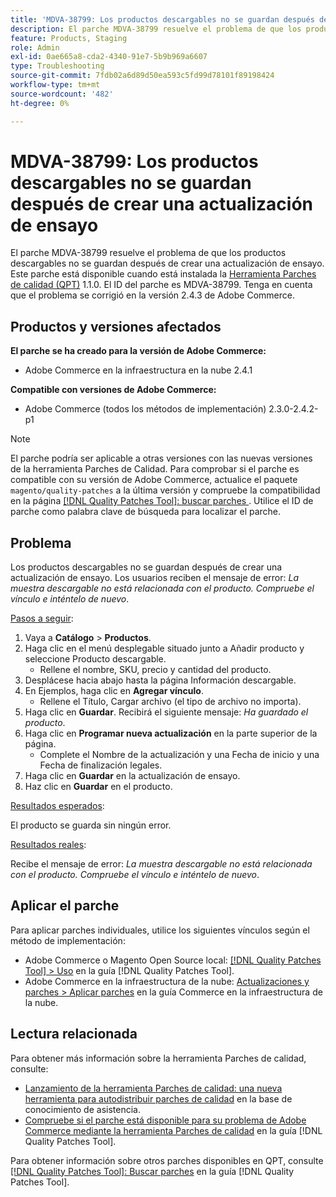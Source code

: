 ```yaml
---
title: 'MDVA-38799: Los productos descargables no se guardan después de crear una actualización de ensayo'
description: El parche MDVA-38799 resuelve el problema de que los productos descargables no se guardan después de crear una actualización de ensayo. Este parche está disponible cuando está instalada la [Quality Patches Tool (QPT)](https://experienceleague.adobe.com/es/docs/commerce-operations/tools/quality-patches-tool/quality-patches-tool-to-self-serve-quality-patches) 1.1.0. El ID del parche es MDVA-38799. Tenga en cuenta que el problema se corrigió en la versión 2.4.3 de Adobe Commerce.
feature: Products, Staging
role: Admin
exl-id: 0ae665a8-cda2-4340-91e7-5b9b969a6607
type: Troubleshooting
source-git-commit: 7fdb02a6d89d50ea593c5fd99d78101f89198424
workflow-type: tm+mt
source-wordcount: '482'
ht-degree: 0%

---
```


# MDVA-38799: Los productos descargables no se guardan después de crear una actualización de ensayo

El parche MDVA-38799 resuelve el problema de que los productos descargables no se guardan después de crear una actualización de ensayo. Este parche está disponible cuando está instalada la [Herramienta Parches de calidad (QPT)](https://experienceleague.adobe.com/es/docs/commerce-operations/tools/quality-patches-tool/quality-patches-tool-to-self-serve-quality-patches) 1.1.0. El ID del parche es MDVA-38799. Tenga en cuenta que el problema se corrigió en la versión 2.4.3 de Adobe Commerce.

## Productos y versiones afectados

**El parche se ha creado para la versión de Adobe Commerce:**

* Adobe Commerce en la infraestructura en la nube 2.4.1

**Compatible con versiones de Adobe Commerce:**

* Adobe Commerce (todos los métodos de implementación) 2.3.0-2.4.2-p1

>[!NOTE]
>
>El parche podría ser aplicable a otras versiones con las nuevas versiones de la herramienta Parches de Calidad. Para comprobar si el parche es compatible con su versión de Adobe Commerce, actualice el paquete `magento/quality-patches` a la última versión y compruebe la compatibilidad en la página [[!DNL Quality Patches Tool]: buscar parches ](https://experienceleague.adobe.com/es/docs/commerce-operations/tools/quality-patches-tool/quality-patches-tool-to-self-serve-quality-patches). Utilice el ID de parche como palabra clave de búsqueda para localizar el parche.

## Problema

Los productos descargables no se guardan después de crear una actualización de ensayo. Los usuarios reciben el mensaje de error: *La muestra descargable no está relacionada con el producto. Compruebe el vínculo e inténtelo de nuevo*.

<u>Pasos a seguir</u>:

1. Vaya a **Catálogo** > **Productos**.
1. Haga clic en el menú desplegable situado junto a Añadir producto y seleccione Producto descargable.
   * Rellene el nombre, SKU, precio y cantidad del producto.
1. Desplácese hacia abajo hasta la página Información descargable.
1. En Ejemplos, haga clic en **Agregar vínculo**.
   * Rellene el Título, Cargar archivo (el tipo de archivo no importa).
1. Haga clic en **Guardar**. Recibirá el siguiente mensaje: *Ha guardado el producto*.
1. Haga clic en **Programar nueva actualización** en la parte superior de la página.
   * Complete el Nombre de la actualización y una Fecha de inicio y una Fecha de finalización legales.
1. Haga clic en **Guardar** en la actualización de ensayo.
1. Haz clic en **Guardar** en el producto.

<u>Resultados esperados</u>:

El producto se guarda sin ningún error.

<u>Resultados reales</u>:

Recibe el mensaje de error: *La muestra descargable no está relacionada con el producto. Compruebe el vínculo e inténtelo de nuevo*.

## Aplicar el parche

Para aplicar parches individuales, utilice los siguientes vínculos según el método de implementación:

* Adobe Commerce o Magento Open Source local: [[!DNL Quality Patches Tool] > Uso](/help/tools/quality-patches-tool/usage.md) en la guía [!DNL Quality Patches Tool].
* Adobe Commerce en la infraestructura de la nube: [Actualizaciones y parches > Aplicar parches](https://experienceleague.adobe.com/docs/commerce-cloud-service/user-guide/develop/upgrade/apply-patches.html?lang=es) en la guía Commerce en la infraestructura de la nube.

## Lectura relacionada

Para obtener más información sobre la herramienta Parches de calidad, consulte:

* [Lanzamiento de la herramienta Parches de calidad: una nueva herramienta para autodistribuir parches de calidad](https://experienceleague.adobe.com/es/docs/commerce-operations/tools/quality-patches-tool/quality-patches-tool-to-self-serve-quality-patches) en la base de conocimiento de asistencia.
* [Compruebe si el parche está disponible para su problema de Adobe Commerce mediante la herramienta Parches de calidad](/help/tools/quality-patches-tool/patches-available-in-qpt/check-patch-for-magento-issue-with-magento-quality-patches.md) en la guía [!DNL Quality Patches Tool].

Para obtener información sobre otros parches disponibles en QPT, consulte [[!DNL Quality Patches Tool]: Buscar parches](https://experienceleague.adobe.com/tools/commerce-quality-patches/index.html?lang=es) en la guía [!DNL Quality Patches Tool].
